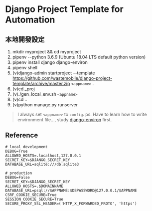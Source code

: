 # Django Project Template for Automation

## 本地開發設定

1. mkdir myproject && cd myproject
2. pipenv --python 3.6.9 (Ubuntu 18.04 LTS default python version)
3. pipenv install django django-environ
4. pipenv shell
5. (v)django-admin startproject --template https://github.com/wastemobile/django-project-template/archive/master.zip `<appname>` .
6. (v)cd _proj
7. (v)./gen_local_env.sh `<appname>`
8. (v)cd ..
9. (v)python manage.py runserver

> I always set `<appname>` to `config`.
> ps. Have to learn how to write environment file..., study [django-environ](https://github.com/joke2k/django-environ) first.

## Reference

```
# local development
DEBUG=True
ALLOWED_HOSTS=.localhost,127.0.0.1
SECRET_KEY=$DJANGO_SECRET_KEY
DATABASE_URL=sqlite:///db.sqlite3
```

```
# production
DEBUG=False
SECRET_KEY=$DJANGO_SECRET_KEY
ALLOWED_HOSTS=.$DOMAINNAME
DATABASE_URL=psql://$APPNAME:$DBPASSWORD@127.0.0.1/$APPNAME
CSRF_COOKIE_SECURE=True
SESSION_COOKIE_SECURE=True
SECURE_PROXY_SSL_HEADER=('HTTP_X_FORWARDED_PROTO', 'https')
```